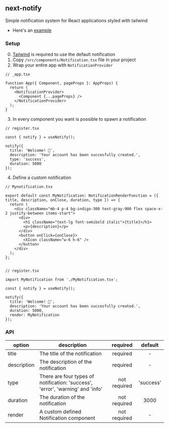## next-notify

Simple notification system for React applications styled with tailwind
- Here's an [example](https://next-notify.vercel.app/)

### Setup

0. [Tailwind](https://tailwindcss.com/) is required to use the default notification
1. Copy `/src/components/Notification.tsx` file in your project
2. Wrap your entire app with `NotificationProvider`
  ```tsx
  // _app.tsx

  function App({ Component, pageProps }: AppProps) {
    return (
      <NotificationProvider>
        <Component {...pageProps} />
      </NotificationProvider>
    );
  }
  ```
3. In every component you want is possible to spawn a notification
  ```tsx
  // register.tsx

  const { notify } = useNotify();

  notify({
    title: 'Welcome! 🚀',
    description: 'Your account has been succesfully created.',
    type: 'success',
    duration: 5000
  });
  ```
4. Define a custom notification
  ```tsx
  // Mynotification.tsx

  export default const MyNotification: NotificationRenderFunction = ({ title, description, onClose, duration, type }) => {
    return (
      <div className="mb-4 p-4 bg-indigo-300 text-gray-900 flex space-x-2 justify-between items-start">
        <div>
          <h1 className="text-lg font-semibold italic">{title}</h1>
          <p>{description}</p>
        </div>
        <button onClick={onClose}>
          <XIcon className="w-6 h-6" />
        </button>
      </div>
    );
  };


  // register.tsx

  import MyNotification from './MyNotification.tsx';

  const { notify } = useNotify();

  notify({
    title: 'Welcome! 🚀',
    description: 'Your account has been succesfully created.',
    duration: 5000,
    render: MyNotification
  });
  ```
### API
|option|description|required|default|
|---|---|:-:|:-:|
|title|The title of the notification|required|-|
|description|The description of the notification|required|-|
|type|There are four types of notification: 'success', 'error', 'warning' and 'info'|not required|'success'|
|duration|The duration of the notification|not required|3000|
|render|A custom defined Notification component|not required|-|
